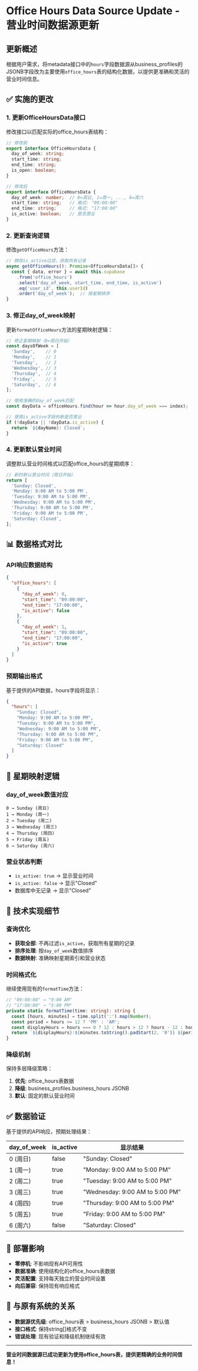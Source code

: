 # Office Hours Data Source Update - 营业时间数据源更新

## 更新概述

根据用户需求，将metadata接口中的`hours`字段数据源从business_profiles的JSONB字段改为主要使用`office_hours`表的结构化数据，以提供更准确和灵活的营业时间信息。

## ✅ 实施的更改

### 1. 更新OfficeHoursData接口
修改接口以匹配实际的office_hours表结构：

```typescript
// 修改前
export interface OfficeHoursData {
  day_of_week: string;
  start_time: string;
  end_time: string;
  is_open: boolean;
}

// 修改后
export interface OfficeHoursData {
  day_of_week: number;  // 0=周日, 1=周一, ..., 6=周六
  start_time: string;   // 格式: "09:00:00"
  end_time: string;     // 格式: "17:00:00"
  is_active: boolean;   // 是否营业
}
```

### 2. 更新查询逻辑
修改`getOfficeHours`方法：

```typescript
// 移除is_active过滤，获取所有记录
async getOfficeHours(): Promise<OfficeHoursData[]> {
  const { data, error } = await this.supabase
    .from('office_hours')
    .select('day_of_week, start_time, end_time, is_active')
    .eq('user_id', this.userId)
    .order('day_of_week');  // 按星期排序
}
```

### 3. 修正day_of_week映射
更新`formatOfficeHours`方法的星期映射逻辑：

```typescript
// 修正星期映射（0=周日开始）
const daysOfWeek = [
  'Sunday',    // 0
  'Monday',    // 1  
  'Tuesday',   // 2
  'Wednesday', // 3
  'Thursday',  // 4
  'Friday',    // 5
  'Saturday',  // 6
];

// 使用准确的day_of_week匹配
const dayData = officeHours.find(hour => hour.day_of_week === index);

// 使用is_active字段判断是否营业
if (!dayData || !dayData.is_active) {
  return `${dayName}: Closed`;
}
```

### 4. 更新默认营业时间
调整默认营业时间格式以匹配office_hours的星期顺序：

```typescript
// 新的默认营业时间（周日开始）
return [
  'Sunday: Closed',
  'Monday: 9:00 AM to 5:00 PM',
  'Tuesday: 9:00 AM to 5:00 PM', 
  'Wednesday: 9:00 AM to 5:00 PM',
  'Thursday: 9:00 AM to 5:00 PM',
  'Friday: 9:00 AM to 5:00 PM',
  'Saturday: Closed',
];
```

## 📊 数据格式对比

### API响应数据结构
```json
{
  "office_hours": [
    {
      "day_of_week": 0,
      "start_time": "09:00:00",
      "end_time": "17:00:00", 
      "is_active": false
    },
    {
      "day_of_week": 1,
      "start_time": "09:00:00",
      "end_time": "17:00:00",
      "is_active": true
    }
  ]
}
```

### 预期输出格式
基于提供的API数据，hours字段将显示：

```json
{
  "hours": [
    "Sunday: Closed",
    "Monday: 9:00 AM to 5:00 PM",
    "Tuesday: 9:00 AM to 5:00 PM", 
    "Wednesday: 9:00 AM to 5:00 PM",
    "Thursday: 9:00 AM to 5:00 PM",
    "Friday: 9:00 AM to 5:00 PM",
    "Saturday: Closed"
  ]
}
```

## 🎯 星期映射逻辑

### day_of_week数值对应
```
0 → Sunday (周日)
1 → Monday (周一)
2 → Tuesday (周二)
3 → Wednesday (周三)
4 → Thursday (周四)
5 → Friday (周五)
6 → Saturday (周六)
```

### 营业状态判断
- `is_active: true` → 显示营业时间
- `is_active: false` → 显示"Closed"
- 数据库中无记录 → 显示"Closed"

## 🔧 技术实现细节

### 查询优化
- **获取全部**: 不再过滤`is_active`，获取所有星期的记录
- **排序处理**: 按`day_of_week`数值排序
- **数据映射**: 准确映射星期索引和营业状态

### 时间格式化
继续使用现有的`formatTime`方法：
```typescript
// "09:00:00" → "9:00 AM"
// "17:00:00" → "5:00 PM"
private static formatTime(time: string): string {
  const [hours, minutes] = time.split(':').map(Number);
  const period = hours >= 12 ? 'PM' : 'AM';
  const displayHours = hours === 0 ? 12 : hours > 12 ? hours - 12 : hours;
  return `${displayHours}:${minutes.toString().padStart(2, '0')} ${period}`;
}
```

### 降级机制
保持多层降级策略：
1. **优先**: office_hours表数据
2. **降级**: business_profiles.business_hours JSONB
3. **默认**: 固定的默认营业时间

## ✅ 数据验证

基于提供的API响应，预期处理结果：

| day_of_week | is_active | 显示结果 |
|------------|-----------|---------|
| 0 (周日) | false | "Sunday: Closed" |
| 1 (周一) | true | "Monday: 9:00 AM to 5:00 PM" |
| 2 (周二) | true | "Tuesday: 9:00 AM to 5:00 PM" |
| 3 (周三) | true | "Wednesday: 9:00 AM to 5:00 PM" |
| 4 (周四) | true | "Thursday: 9:00 AM to 5:00 PM" |
| 5 (周五) | true | "Friday: 9:00 AM to 5:00 PM" |
| 6 (周六) | false | "Saturday: Closed" |

## 🚀 部署影响

- **零停机**: 不影响现有API可用性
- **数据准确**: 使用结构化的office_hours表数据
- **灵活配置**: 支持每天独立的营业时间设置
- **向后兼容**: 保持现有响应格式

## 🔄 与原有系统的关系

- **数据源优先级**: office_hours表 > business_hours JSONB > 默认值
- **接口格式**: 保持string[]格式不变
- **错误处理**: 现有验证和降级机制继续有效

---

**营业时间数据源已成功更新为使用office_hours表，提供更精确的业务时间信息！**